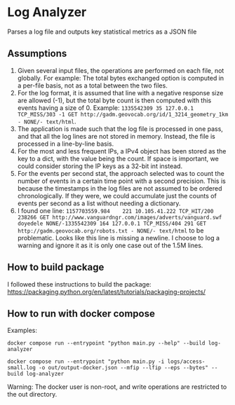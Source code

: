 # Log Analyzer

Parses a log file and outputs key statistical metrics as a JSON file

## Assumptions

1. Given several input files, the operations are performed on each file, not globally. For example: The total bytes exchanged option is computed in a per-file basis, not as a total between the two files.
2. For the log format, it is assumed that line with a negative response size are allowed (-1), but the total byte count is then computed with this events having a size of 0. Example: `1335542309 35 127.0.0.1 TCP_MISS/303 -1 GET http://gadm.geovocab.org/id/1_3214_geometry_1km - NONE/- text/html`.
3. The application is made such that the log file is processed in one pass, and that all the log lines are not stored in memory. Instead, the file is processed in a line-by-line basis.
4. For the most and less frequent IPs, a IPv4 object has been stored as the key to a dict, with the value being the count. If space is important, we could consider storing the IP keys as a 32-bit int instead.
5. For the events per second stat, the approach selected was to count the number of events in a certain time point with a second precision. This is because the timestamps in the log files are not assumed to be ordered chronologically. If they were, we could accumulate just the counts of events per second as a list without needing a dictionary.
6. I found one line: `1157703559.984    221 10.105.41.222 TCP_HIT/200 238266 GET http://www.vanguardngr.com/images/adverts/vanguard.swf doyedele NONE/-1335542309 164 127.0.0.1 TCP_MISS/404 291 GET http://gadm.geovocab.org/robots.txt - NONE/- text/html` to be problematic. Looks like this line is missing a newline. I choose to log a warning and ignore it as it is only one case out of the 1.5M lines.

## How to build package

I followed these instructions to build the package: https://packaging.python.org/en/latest/tutorials/packaging-projects/

## How to run with docker compose

Examples:

```
docker compose run --entrypoint "python main.py --help" --build log-analyzer
```

```
docker compose run --entrypoint "python main.py -i logs/access-small.log -o out/output-docker.json --mfip --lfip --eps --bytes" --build log-analyzer
```

Warning: The docker user is non-root, and write operations are restricted to the out directory.

